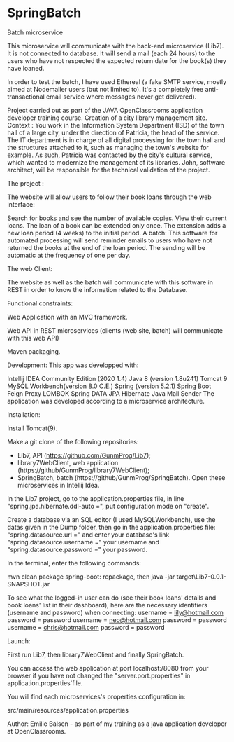 # SpringBatch
Batch microservice

This microservice will communicate with the back-end microservice (Lib7).
It is not connected to database.
It will send a mail (each 24 hours) to the users who have not respected the expected return date for the book(s) they have loaned.

In order to test the batch, I have used Ethereal (a fake SMTP service, mostly aimed at Nodemailer users (but not limited to). It's a completely free anti-transactional email service where messages never get delivered).



Project carried out as part of the JAVA OpenClassrooms application developer training course. Creation of a city library management site. Context : You work in the Information System Department (ISD) of the town hall of a large city, under the direction of Patricia, the head of the service. The IT department is in charge of all digital processing for the town hall and the structures attached to it, such as managing the town's website for example. As such, Patricia was contacted by the city's cultural service, which wanted to modernize the management of its libraries. John, software architect, will be responsible for the technical validation of the project.

The project :

The website will allow users to follow their book loans through the web interface:

Search for books and see the number of available copies. View their current loans. The loan of a book can be extended only once. The extension adds a new loan period (4 weeks) to the initial period. A batch: This software for automated processing will send reminder emails to users who have not returned the books at the end of the loan period. The sending will be automatic at the frequency of one per day.

The web Client:

The website as well as the batch will communicate with this software in REST in order to know the information related to the Database.

Functional constraints:

Web Application with an MVC framework.

Web API in REST microservices (clients (web site, batch) will communicate with this web API)

Maven packaging.

Development: This app was developped with:

Intellij IDEA Community Edition (2020 1.4)
Java 8 (version 1.8u241)
Tomcat 9
MySQL Workbench(version 8.0 C.E.)
Spring (version 5.2.1)
Spring Boot
Feign Proxy
LOMBOK
Spring DATA JPA Hibernate
Java Mail Sender
The application was developed according to a microservice architecture.

Installation:

Install Tomcat(9).

Make a git clone of the following repositories:

- Lib7, API (https://github.com/GunmProg/Lib7);
- library7WebClient, web application (https://github/GunmProg/library7WebClient);
- SpringBatch, batch (https://github/GunmProg/SpringBatch).
Open these microservices in Intellij Idea.

In the Lib7 project, go to the application.properties file, in line "spring.jpa.hibernate.ddl-auto =", put configuration mode on "create".

Create a database via an SQL editor (I used MySQLWorkbench), use the datas given in the Dump folder, then go in the application.properties file: "spring.datasource.url =" and enter your database's link "spring.datasource.username =" your username and "spring.datasource.password =" your password.

In the terminal, enter the following commands:

mvn clean package spring-boot: repackage, then java -jar target\Lib7-0.0.1-SNAPSHOT.jar

To see what the logged-in user can do (see their book loans' details and book loans' list in their dashboard), here are the necessary identifiers (username and password) when connecting: username = lily@hotmail.com password = password username = neo@hotmail.com password = password username = chris@hotmail.com password = password

Launch:

First run Lib7, then library7WebClient and finally SpringBatch.

You can access the web application at port localhost:/8080 from your browser if you have not changed the "server.port.properties" in application.properties'file.

You will find each microservices's properties configuration in:

src/main/resources/application.properties

Author:
Emilie Balsen - as part of my training as a java application developer at OpenClassrooms.
